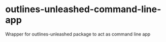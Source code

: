# outlines-unleashed-command-line-app
Wrapper for outlines-unleashed package to act as command line app
